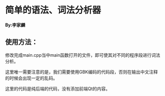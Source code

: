 # 简单的语法、词法分析器

<strong>By:李家麟</strong>

## 使用方法：

修改完成main.cpp当中main函数打开的文件，即可使其对不同的程序段进行词法分析。

这里唯一需要注意的是，我们需要使用GBK编码的代码段，否则在输出中文注释的时候会出现一定的乱码。

这里的代码是纯后端的代码，没有添加前端Qt的内容。

